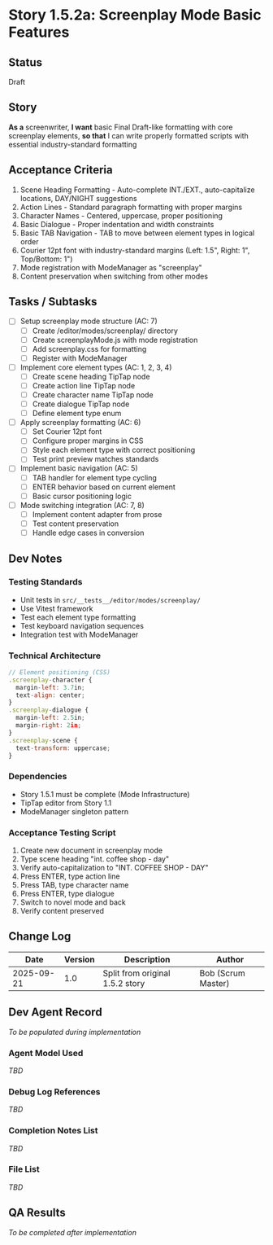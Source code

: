 # Story 1.5.2a: Screenplay Mode Basic Features

## Status
Draft

## Story
**As a** screenwriter,
**I want** basic Final Draft-like formatting with core screenplay elements,
**so that** I can write properly formatted scripts with essential industry-standard formatting

## Acceptance Criteria
1. Scene Heading Formatting - Auto-complete INT./EXT., auto-capitalize locations, DAY/NIGHT suggestions
2. Action Lines - Standard paragraph formatting with proper margins
3. Character Names - Centered, uppercase, proper positioning
4. Basic Dialogue - Proper indentation and width constraints
5. Basic TAB Navigation - TAB to move between element types in logical order
6. Courier 12pt font with industry-standard margins (Left: 1.5", Right: 1", Top/Bottom: 1")
7. Mode registration with ModeManager as "screenplay"
8. Content preservation when switching from other modes

## Tasks / Subtasks
- [ ] Setup screenplay mode structure (AC: 7)
  - [ ] Create /editor/modes/screenplay/ directory
  - [ ] Create screenplayMode.js with mode registration
  - [ ] Add screenplay.css for formatting
  - [ ] Register with ModeManager

- [ ] Implement core element types (AC: 1, 2, 3, 4)
  - [ ] Create scene heading TipTap node
  - [ ] Create action line TipTap node
  - [ ] Create character name TipTap node
  - [ ] Create dialogue TipTap node
  - [ ] Define element type enum

- [ ] Apply screenplay formatting (AC: 6)
  - [ ] Set Courier 12pt font
  - [ ] Configure proper margins in CSS
  - [ ] Style each element type with correct positioning
  - [ ] Test print preview matches standards

- [ ] Implement basic navigation (AC: 5)
  - [ ] TAB handler for element type cycling
  - [ ] ENTER behavior based on current element
  - [ ] Basic cursor positioning logic

- [ ] Mode switching integration (AC: 7, 8)
  - [ ] Implement content adapter from prose
  - [ ] Test content preservation
  - [ ] Handle edge cases in conversion

## Dev Notes

### Testing Standards
- Unit tests in `src/__tests__/editor/modes/screenplay/`
- Use Vitest framework
- Test each element type formatting
- Test keyboard navigation sequences
- Integration test with ModeManager

### Technical Architecture
```javascript
// Element positioning (CSS)
.screenplay-character {
  margin-left: 3.7in;
  text-align: center;
}
.screenplay-dialogue {
  margin-left: 2.5in;
  margin-right: 2in;
}
.screenplay-scene {
  text-transform: uppercase;
}
```

### Dependencies
- Story 1.5.1 must be complete (Mode Infrastructure)
- TipTap editor from Story 1.1
- ModeManager singleton pattern

### Acceptance Testing Script
1. Create new document in screenplay mode
2. Type scene heading "int. coffee shop - day"
3. Verify auto-capitalization to "INT. COFFEE SHOP - DAY"
4. Press ENTER, type action line
5. Press TAB, type character name
6. Press ENTER, type dialogue
7. Switch to novel mode and back
8. Verify content preserved

## Change Log
| Date | Version | Description | Author |
|------|---------|-------------|---------|
| 2025-09-21 | 1.0 | Split from original 1.5.2 story | Bob (Scrum Master) |

## Dev Agent Record
*To be populated during implementation*

### Agent Model Used
*TBD*

### Debug Log References
*TBD*

### Completion Notes List
*TBD*

### File List
*TBD*

## QA Results
*To be completed after implementation*